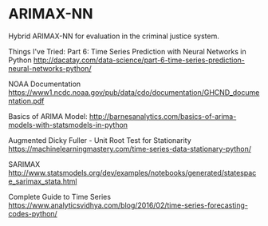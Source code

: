 # ARIMAX-NN
Hybrid ARIMAX-NN for evaluation in the criminal justice system. 


Things I've Tried:
Part 6: Time Series Prediction with Neural Networks in Python
http://dacatay.com/data-science/part-6-time-series-prediction-neural-networks-python/

NOAA Documentation
https://www1.ncdc.noaa.gov/pub/data/cdo/documentation/GHCND_documentation.pdf

Basics of ARIMA Model:
http://barnesanalytics.com/basics-of-arima-models-with-statsmodels-in-python

Augmented Dicky Fuller - Unit Root Test for Stationarity 
https://machinelearningmastery.com/time-series-data-stationary-python/

SARIMAX
http://www.statsmodels.org/dev/examples/notebooks/generated/statespace_sarimax_stata.html

Complete Guide to Time Series
https://www.analyticsvidhya.com/blog/2016/02/time-series-forecasting-codes-python/
